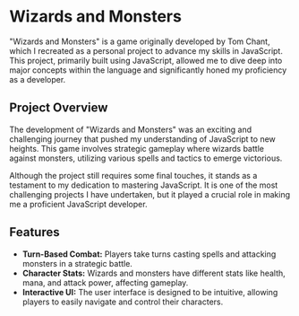 # Wizards and Monsters

"Wizards and Monsters" is a game originally developed by Tom Chant, which I recreated as a personal project to advance my skills in JavaScript. This project, primarily built using JavaScript, allowed me to dive deep into major concepts within the language and significantly honed my proficiency as a developer.

## Project Overview

The development of "Wizards and Monsters" was an exciting and challenging journey that pushed my understanding of JavaScript to new heights. This game involves strategic gameplay where wizards battle against monsters, utilizing various spells and tactics to emerge victorious.

Although the project still requires some final touches, it stands as a testament to my dedication to mastering JavaScript. It is one of the most challenging projects I have undertaken, but it played a crucial role in making me a proficient JavaScript developer.

## Features

- **Turn-Based Combat:** Players take turns casting spells and attacking monsters in a strategic battle.
- **Character Stats:** Wizards and monsters have different stats like health, mana, and attack power, affecting gameplay.
- **Interactive UI:** The user interface is designed to be intuitive, allowing players to easily navigate and control their characters.


